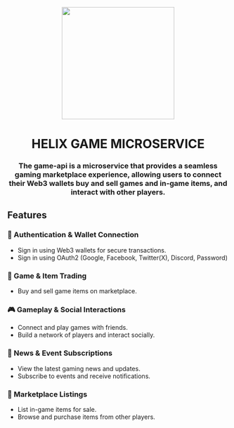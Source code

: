 <p align="center">
  <img src="../../data/images/logo.png" height="256"/>
</p>

<h1 align="center">HELIX GAME MICROSERVICE</h1>
<h3 align="center">
  The game-api is a microservice that provides a seamless gaming marketplace experience, allowing users to connect their Web3 wallets buy and sell games and in-game items, and interact with other players.
</h3>

## Features

### 🔑 Authentication & Wallet Connection
- Sign in using Web3 wallets for secure transactions.
- Sign in using OAuth2 (Google, Facebook, Twitter(X), Discord, Password)

### 🛒 Game & Item Trading
- Buy and sell game items on marketplace.

### 🎮 Gameplay & Social Interactions
- Connect and play games with friends.
- Build a network of players and interact socially.

### 📰 News & Event Subscriptions
- View the latest gaming news and updates.
- Subscribe to events and receive notifications.

### 🏪 Marketplace Listings
- List in-game items for sale.
- Browse and purchase items from other players.

